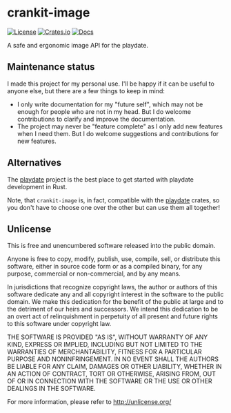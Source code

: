 # crankit-image

[![License](https://img.shields.io/crates/l/crankit-image)](#Unlicense)
[![Crates.io](https://img.shields.io/crates/v/crankit-image)](https://crates.io/crates/crankit-image)
[![Docs](https://docs.rs/impacted/badge.svg)](https://docs.rs/crankit-image)

A safe and ergonomic image API for the playdate.


## Maintenance status

I made this project for my personal use. I'll be happy if it can be useful to anyone else, but there are a few things to keep in mind:
* I only write documentation for my "future self", which may not be enough for people who are not in my head. But I do welcome contributions to clarify and improve the documentation.
* The project may never be "feature complete" as I only add new features when I need them. But I do welcome suggestions and contributions for new features.


## Alternatives

The [playdate] project is the best place to get started with playdate development in Rust.

Note, that `crankit-image` is, in fact, compatible with the [playdate] crates, so you don't have to choose one over the other but can use them all together!

[playdate]: https://github.com/boozook/playdate

## Unlicense

This is free and unencumbered software released into the public domain.

Anyone is free to copy, modify, publish, use, compile, sell, or
distribute this software, either in source code form or as a compiled
binary, for any purpose, commercial or non-commercial, and by any
means.

In jurisdictions that recognize copyright laws, the author or authors
of this software dedicate any and all copyright interest in the
software to the public domain. We make this dedication for the benefit
of the public at large and to the detriment of our heirs and
successors. We intend this dedication to be an overt act of
relinquishment in perpetuity of all present and future rights to this
software under copyright law.

THE SOFTWARE IS PROVIDED "AS IS", WITHOUT WARRANTY OF ANY KIND,
EXPRESS OR IMPLIED, INCLUDING BUT NOT LIMITED TO THE WARRANTIES OF
MERCHANTABILITY, FITNESS FOR A PARTICULAR PURPOSE AND NONINFRINGEMENT.
IN NO EVENT SHALL THE AUTHORS BE LIABLE FOR ANY CLAIM, DAMAGES OR
OTHER LIABILITY, WHETHER IN AN ACTION OF CONTRACT, TORT OR OTHERWISE,
ARISING FROM, OUT OF OR IN CONNECTION WITH THE SOFTWARE OR THE USE OR
OTHER DEALINGS IN THE SOFTWARE.

For more information, please refer to <http://unlicense.org/>
